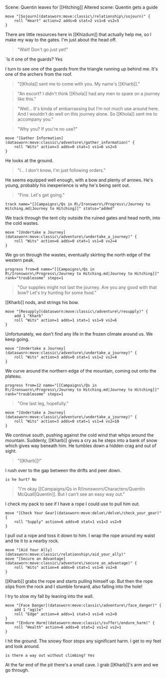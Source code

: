 Scene: Quentin leaves for [[Hitching]]
Altered scene: Quentin gets a guide 

```iron-vault-mechanics
move "[Sojourn](datasworn:move:classic\/relationship\/sojourn)" {
    roll "Heart" action=2 adds=0 stat=2 vs1=8 vs2=5
}
```

There are little resources here in [[Khizdum]] that actually help me, so I make my way to the gates. I'm just about the head off. 

> "Wait! Don't go just yet!"

`Is it one of the guards? Yes

I turn to see one of the guards from the triangle running up behind me. It's one of the archers from the roof. 

> "[[Khola]] sent me to come with you. My name's [[Kharb]]."

> "An escort? I didn't think [[Khola]] had any men to spare on a journey like this."

> "Well... It's kinda of embarrassing but I'm not much use around here. And I wouldn't do well on this journey alone. So [[Khola]] sent me to accompany you."

> "Why you? If you're no use?"

```iron-vault-mechanics
move "[Gather Information](datasworn:move:classic\/adventure\/gather_information)" {
    roll "Wits" action=3 adds=0 stat=1 vs1=6 vs2=5
}
```

He looks at the ground. 

> "I... I don't know, I'm just following orders."

He seems equipped well enough, with a bow and plenty of arrows. He's young, probably his inexperience is why he's being sent out. 

> "Fine. Let's get going."

```iron-vault-mechanics
track name="[[Campaigns\/Qs in R\/Ironsworn\/Progress\/Journey to Hitching.md|Journey to Hitching]]" status="added"
```

We track through the tent city outside the ruined gates and head north, into the cold wastes. 

```iron-vault-mechanics
move "[Undertake a Journey](datasworn:move:classic\/adventure\/undertake_a_journey)" {
    roll "Wits" action=6 adds=0 stat=1 vs1=8 vs2=4
}
```

We go on through the wastes, eventually skirting the north edge of the western peak. 

```iron-vault-mechanics
progress from=0 name="[[Campaigns\/Qs in R\/Ironsworn\/Progress\/Journey to Hitching.md|Journey to Hitching]]" rank="troublesome" steps=1
```



> "Our supplies might not last the journey. Are you any good with that bow? Let's try hunting for some food."

[[Kharb]] nods, and strings his bow. 

```iron-vault-mechanics
move "[Resupply](datasworn:move:classic\/adventure\/resupply)" {
    add 1 "Kharb"
    roll "Wits" action=1 adds=1 stat=1 vs1=9 vs2=6
}
```

Unfortunately, we don't find any life in the frozen climate around us. We keep going.

```iron-vault-mechanics
move "[Undertake a Journey](datasworn:move:classic\/adventure\/undertake_a_journey)" {
    roll "Wits" action=3 adds=0 stat=1 vs1=2 vs2=4
}
```

We curve around the northern edge of the mountain, coming out onto the plateau.

```iron-vault-mechanics
progress from=12 name="[[Campaigns\/Qs in R\/Ironsworn\/Progress\/Journey to Hitching.md|Journey to Hitching]]" rank="troublesome" steps=1
```



> "One last leg, hopefully."

```iron-vault-mechanics
move "[Undertake a Journey](datasworn:move:classic\/adventure\/undertake_a_journey)" {
    roll "Wits" action=3 adds=0 stat=1 vs1=4 vs2=10
}
```

We continue south, pushing against the cold wind that whips around the mountain. 
Suddenly, [[Kharb]] gives a cry as he steps into a bank of snow which gives way beneath him. He tumbles down a hidden crag and out of sight. 

> "[[Kharb]]!"

I rush over to the gap between the drifts and peer down. 

`is he hurt? No`

> "I'm okay [[Campaigns/Qs in R/Ironsworn/Characters/Quentin McQuall|Quentin]]. But I can't see an easy way out."

I check my pack to see if I have a rope I could use to pull him out.

```iron-vault-mechanics
move "[Check Your Gear](datasworn:move:delve\/delve\/check_your_gear)" {
    roll "Supply" action=6 adds=0 stat=1 vs1=3 vs2=9
}
```

I pull out a rope and toss it down to him. I wrap the rope around my waist and tie it to a nearby rock. 

```iron-vault-mechanics
move "[Aid Your Ally](datasworn:move:classic\/relationship\/aid_your_ally)"
move "[Secure an Advantage](datasworn:move:classic\/adventure\/secure_an_advantage)" {
    roll "Wits" action=4 adds=0 stat=1 vs1=6 vs2=8
}

```

[[Kharb]] grabs the rope and starts pulling himself up. But then the rope slips from the rock and I stumble forward, also falling into the hole!

I try to slow my fall by leaning into the wall. 

```iron-vault-mechanics
move "[Face Danger](datasworn:move:classic\/adventure\/face_danger)" {
    add 1 "agile"
    roll "Edge" action=4 adds=1 stat=3 vs1=8 vs2=9
}
move "[Endure Harm](datasworn:move:classic\/suffer\/endure_harm)" {
    roll "Health" action=6 adds=0 stat=2 vs1=2 vs2=1
}

```

I hit the ground. The snowy floor stops any significant harm. I get to my feet and look around. 

`is there a way out without climbing? Yes`

At the far end of the pit there's a small cave. I grab [[Kharb]]'s arm and we go through. 


